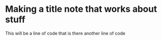 # Making a title note that works about stuff
This will be a line of code that is there
another line of code
